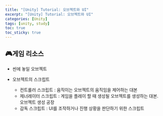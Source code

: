 ```yaml
---
title: "[Unity] Tutorial: 오브젝트와 UI"
excerpt: "[Unity] Tutorial: 오브젝트와 UI"
categories: [Unity]
tags: [unity, study]
toc: true
toc_sticky: true
---
```


## 🎮게임 리소스

+ 씬에 놓일 오브젝트

+ 오브젝트의 스크립트  
    + 컨트롤러 스크립트 : 움직이는 오브젝트의 움직임을 제어하는 대본
    + 제너레이터 스크립트 : 게임을 플레이 할 때 생성될 오브젝트를 생성하는 대본. 오브젝트 생성 공장
    + 감독 스크립트 : UI를 조작하거나 진행 상황을 판단하기 위한 스크립트
